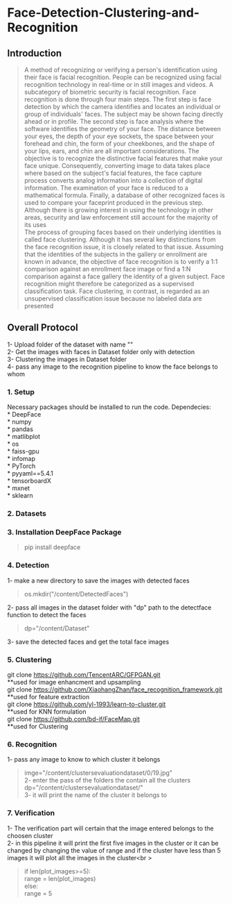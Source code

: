 # Face-Detection-Clustering-and-Recognition
## Introduction

>A method of recognizing or verifying a person's identification using their face is facial recognition. People can be recognized using facial recognition technology in real-time or in still images and videos. A subcategory of biometric security is facial recognition. Face recognition is done through four main steps. The first step is face detection by which the camera identifies and locates an individual or group of individuals' faces. The subject may be shown facing directly ahead or in profile. The second step is face analysis where the software identifies the geometry of your face. The distance between your eyes, the depth of your eye sockets, the space between your forehead and chin, the form of your cheekbones, and the shape of your lips, ears, and chin are all important considerations. The objective is to recognize the distinctive facial features that make your face unique. Consequently, converting image to data takes place where based on the subject's facial features, the face capture process converts analog information into a collection of digital information. The examination of your face is reduced to a mathematical formula. Finally, a database of other recognized faces is used to compare your faceprint produced in the previous step. Although there is growing interest in using the technology in other areas, security and law enforcement still account for the majority of its uses <br />
<space>The process of grouping faces based on their underlying identities is called face clustering. Although it has several key distinctions from the face recognition issue, it is closely related to that issue. Assuming that the identities of the subjects in the gallery or enrollment are known in advance, the objective of face recognition is to verify a 1:1 comparison against an enrollment face image or find a 1:N comparison against a face gallery the identity of a given subject. Face recognition might therefore be categorized as a supervised classification task. Face clustering, in contrast, is regarded as an unsupervised classification issue because no labeled data are presented
  

## Overall Protocol
  1- Upload folder of the dataset with name "" <br />
  2- Get the images with faces in Dataset folder only with detection <br />
  3- Clustering the images in Dataset folder  <br />
  4- pass any image to the recognition pipeline to know the face belongs to whom <br />
  

### 1. Setup
  Necessary packages should be installed to run the code. Dependecies:<br />
    * DeepFace<br />
    * numpy<br />
    * pandas<br />
    * matlibplot<br />
    * os<br />
    * faiss-gpu <br />
    * infomap <br />
    * PyTorch <br />
    * pyyaml==5.4.1 <br />
    * tensorboardX <br />
    * mxnet <br />
    * sklearn <br />
### 2. Datasets
  
### 3. Installation DeepFace Package
>pip install deepface  
### 4. Detection
  1- make a new directory to save the images with detected faces<br />
  >os.mkdir("/content/DetectedFaces")<br />
  
  2- pass all images in the dataset folder with "dp" path to the detectface function to detect the faces<br />
  >dp="/content/Dataset"<br />
  
  3- save the detected faces and get the total face images<br />
  
### 5. Clustering
 git clone https://github.com/TencentARC/GFPGAN.git <br />
  **used for image enhancment and upsampling <br />
 git clone https://github.com/XiaohangZhan/face_recognition_framework.git <br />
  **used for feature extraction <br />
 git clone https://github.com/yl-1993/learn-to-cluster.git <br />
  **used for KNN formulation <br />
 git clone https://github.com/bd-if/FaceMap.git <br />
  **used for Clustering <br />
 
### 6. Recognition
  1- pass any image to know to which cluster it belongs<br />
  > imge="/content/clustersevaluationdataset/0/19.jpg" <br />
  2- enter the pass of the folders the contain all the clusters<br />
  > dp="/content/clustersevaluationdataset/"<br />
  3- it will print the name of the cluster it belongs to<br />
  
### 7. Verification
  1- The verification part will certain that the image entered belongs to the choosen cluster<br />
  2- in this pipeline it will print the first five images in the cluster or it can be changed by changing the value of range and if the cluster have less than 5 images it will plot all the images in the cluster<br \>
 > if len(plot_images>=5):<br />
  range = len(plot_images)<br />
else:<br />
  range = 5<br />
  
  
  
